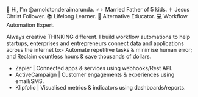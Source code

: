 👋  Hi, I’m @arnoldtonderaimarunda.
♂♀  Married Father of 5 kids.
✝️  Jesus Christ Follower.
📚  Lifelong Learner.
🍏  Alternative Educator.
💻   Workflow Automation Expert. 

Always creative THINKING different. I build workflow automations to help startups, enterprises and entrepreneurs connect data and applications across the internet to:- Automate repetitive tasks & minimise human error; and Reclaim countless hours & save thousands of dollars.

- Zapier | Connected apps & services using webhooks/Rest API.
- ActiveCampaign | Customer engagements & experiences using email/SMS.
- Klipfolio | Visualised metrics & indicators using dashboards/reports.
